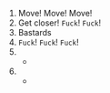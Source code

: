 1. Move! Move! Move!
2. Get closer! `Fuck`! `Fuck`!
3. Bastards
4. `Fuck`! `Fuck`! `Fuck`!
5. -
6. -